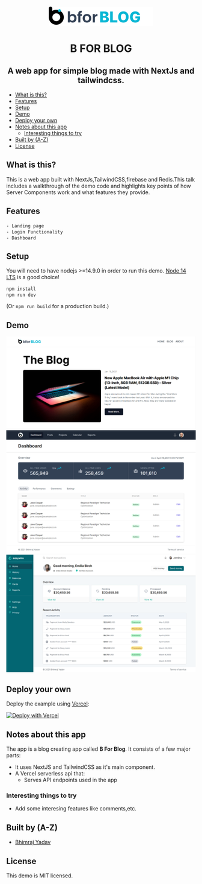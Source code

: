 <div align="center">

![Logo](/public/logo.svg)

# **B FOR BLOG**

## A web app for simple blog made with NextJs and tailwindcss.

</div>

- [What is this?](#what-is-this)
- [Features](#features)
- [Setup](#setup)
- [Demo](#demo)
- [Deploy your own](#deploy-your-own)
- [Notes about this app](#notes-about-this-app)
  - [Interesting things to try](#interesting-things-to-try)
- [Built by (A-Z)](#built-by-a-z)
- [License](#license)

## What is this?

This is a web app built with NextJs,TailwindCSS,firebase and Redis.This talk includes a walkthrough of the demo code and highlights key points of how Server Components work and what features they provide.

## Features

    - Landing page
    - Login Functionality
    - Dashboard

## Setup

You will need to have nodejs >=14.9.0 in order to run this demo. [Node 14 LTS](https://nodejs.org/en/about/releases/) is a good choice!

```
npm install
npm run dev
```

(Or `npm run build` for a production build.)

## Demo

![Landing Page](/public/bforblog.png)
![Dashboard Image](/public/dashboard.png)
![Test Dashboard Image](/public/b-for-blog.png)

## Deploy your own

Deploy the example using [Vercel](https://vercel.com?utm_source=github&utm_medium=readme&utm_campaign=next-example):

[![Deploy with Vercel](https://vercel.com/button)](https://vercel.com/new/git/external?repository-url=https://github.com/bhimrazy/b-for-blog)

## Notes about this app

The app is a blog creating app called **B For Blog**. It consists of a few major parts:

- It uses NextJS and TailwindCSS as it's main component.
- A Vercel serverless api that:
  - Serves API endpoints used in the app

### Interesting things to try

- Add some interesing features like comments,etc.

## Built by (A-Z)

- [Bhimraj Yadav](https://twitter.com/bhimrazyadav)

## License

This demo is MIT licensed.
